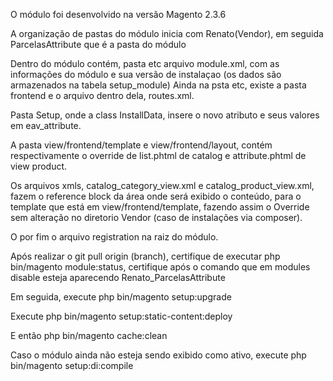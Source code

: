 O módulo foi desenvolvido na versão Magento 2.3.6

A organização de pastas do módulo inicia com Renato(Vendor), em seguida ParcelasAttribute que é a pasta do módulo

Dentro do módulo contém, pasta etc arquivo module.xml, com as informações do módulo e sua versão de instalaçao (os dados são armazenados na tabela setup_module)
Ainda na psta etc, existe a pasta frontend e o arquivo dentro dela, routes.xml.

Pasta Setup, onde a class InstallData, insere o novo atributo e seus valores em eav_attribute.

A pasta view/frontend/template e view/frontend/layout, contém respectivamente o override de list.phtml de catalog e attribute.phtml de view product.

Os arquivos xmls, catalog_category_view.xml e catalog_product_view.xml, fazem o reference block da área onde será exibido o conteúdo, para o template que está em view/frontend/template, fazendo assim o Override sem alteração no diretorio Vendor (caso de instalações via composer).

O por fim o arquivo registration na raiz do módulo.

Após realizar o git pull origin (branch), certifique de executar  php bin/magento module:status, certifique após o comando que em modules disable esteja aparecendo Renato_ParcelasAttribute

Em seguida, execute php bin/magento setup:upgrade 

Execute php bin/magento setup:static-content:deploy

E então php bin/magento cache:clean

Caso o módulo ainda não esteja sendo exibido como ativo, execute php bin/magento setup:di:compile


